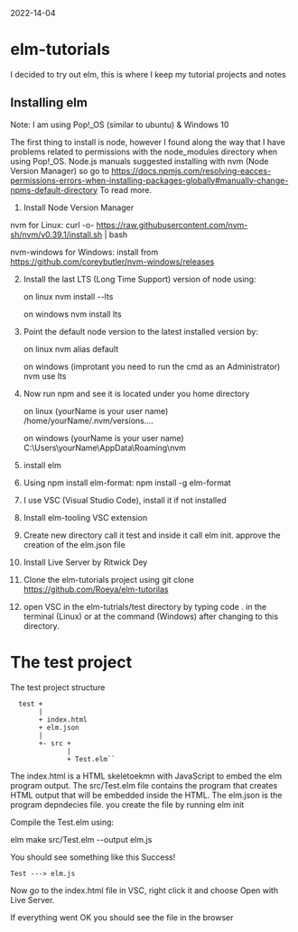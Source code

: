 2022-14-04

# elm-tutorials

I decided to try out elm, this is where I keep my tutorial projects and notes

## Installing elm

Note: I am using Pop!_OS (similar to ubuntu) & Windows 10

The first thing to install is node, however I found along the way that I have problems related to permissions with the node_modules directory when using Pop!_OS.
Node.js manuals suggested installing with nvm (Node Version Manager) so go to https://docs.npmjs.com/resolving-eacces-permissions-errors-when-installing-packages-globally#manually-change-npms-default-directory
To read more.

1. Install Node Version Manager

nvm for Linux:
   curl -o- https://raw.githubusercontent.com/nvm-sh/nvm/v0.39.1/install.sh | bash

nvm-windows for Windows:
   install from https://github.com/coreybutler/nvm-windows/releases

2. Install the last LTS (Long Time Support) version of node using:
   
   on linux 
   nvm install --lts

   on windows
   nvm install lts

3. Point the default node version to the latest installed version by:
   
   on linux
   nvm alias default

   on windows (improtant you need to run the cmd as an Administrator)
   nvm use lts

4. Now run npm and see it is located under you home directory 

   on linux (yourName is your user name)
   /home/yourName/.nvm/versions....

   on windows (yourName is your user name)
   C:\Users\yourName\AppData\Roaming\nvm

5. install elm

6. Using npm install elm-format:
   npm install -g elm-format

7. I use VSC (Visual Studio Code), install it if not installed

8. Install elm-tooling VSC extension

9. Create new directory call it test and inside it call elm init. approve the creation of the elm.json file

10. Install Live Server by Ritwick Dey

11. Clone the elm-tutorials project using git clone https://github.com/Roeya/elm-tutorilas

12. open VSC in the elm-tutrials/test directory by typing code . in the terminal (Linux) or at the command (Windows)
    after changing to this directory.

# The test project

The test project structure

      test +
           |
           + index.html
           + elm.json
           | 
           +- src +
                  | 
                  + Test.elm``    

The index.html is a HTML skeletoekmn with JavaScript to embed the elm program output.
The src/Test.elm file contains the program that creates HTML output that will be embedded inside the HTML.
The elm.json is the program depndecies file. you create the file by running elm init

Compile the Test.elm using:

elm make src/Test.elm --output elm.js

You should see something like this
Success!

    Test ---> elm.js

Now go to the index.html file in VSC, right click it and choose Open with Live Server.

If everything went OK you should see the file in the browser
